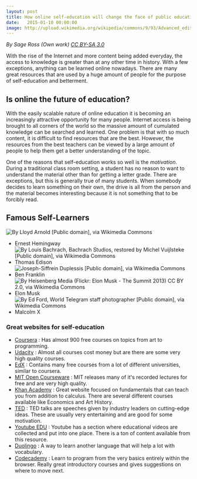 ```yaml
---
layout: post
title: How online self-education will change the face of public education, for the better.
date:   2015-01-10 00:00:00
image: http://upload.wikimedia.org/wikipedia/commons/9/93/Advanced_editing_workshop_at_Wikipedia_in_Higher_Education_Summit%2C_2011-07-09.jpg
---
```

*By Sage Ross (Own work) [CC BY-SA 3.0](http://creativecommons.org/licenses/by-sa/3.0)*

With the rise of the Internet and more content being added everyday, the access to knowledge
is greater than at any other time in history. With a few exceptions, anything can be learned
online nowadays. There are many great resources that are used by a huge amount of people for the
purpose of self-education and betterment. 

## Is online the future of education?

With the easily scalable nature of online education it is becoming an increasingly attractive 
opportunity for many people. Internet access is being brought to all corners of the world so the
massive amount of cumulated knowledge can be searched and learned. One problem is that with so much
content, it is difficult to find resources that are the best. However, the resources from the best
teachers can be viewed by a large amount of people to help them get a better understanding of the topic.

One of the reasons that self-education works so well is the *motivation*. During a traditional class room
setting, a student has no reason to want to understand the material other than for getting a letter grade. There
are exceptions, but this is generally true of many students. When somebody decides to learn something on their own,
the drive is all from the person and the material becomes interesting because it is not something that to be forcibly read.

## Famous Self-Learners

![By Lloyd Arnold [Public domain], via Wikimedia Commons](http://upload.wikimedia.org/wikipedia/commons/2/28/ErnestHemingway.jpg)
- Ernest Hemingway
![By Louis Bachrach, Bachrach Studios, restored by Michel Vuijlsteke [Public domain], via Wikimedia Commons](http://upload.wikimedia.org/wikipedia/commons/9/9d/Thomas_Edison2.jpg)
- Thomas Edison
![Joseph-Siffrein Duplessis [Public domain], via Wikimedia Commons](http://upload.wikimedia.org/wikipedia/commons/c/cc/BenFranklinDuplessis.jpg)
- Ben Franklin
![By Heisenberg Media (Flickr: Elon Musk - The Summit 2013) [CC BY 2.0](http://creativecommons.org/licenses/by/2.0), via Wikimedia Commons](http://upload.wikimedia.org/wikipedia/commons/0/04/Elon_Musk_-_The_Summit_2013.jpg)
- Elon Musk
![By Ed Ford, World Telegram staff photographer [Public domain], via Wikimedia Commons](http://upload.wikimedia.org/wikipedia/commons/c/cb/Malcolm_X_NYWTS_2a.jpg)
- Malcolm X

### Great websites for self-education

- [Coursera](https://www.coursera.org/) : Has almost 900 free courses on topics from art to programming.
- [Udacity](http://www.udacity.com/) : Almost all courses cost money but are there are some very high quality courses.
- [EdX](https://www.edx.org/) : Contains many free courses from a lot of different universities, similar to coursera.
- [MIT Open Courseware](http://ocw.mit.edu/index.htm) : MIT releases many of it's recorded lectures for free and are very high quality.
- [Khan Academy](http://www.khanacademy.org/) : Great website focused on fundamentals that can teach you from addition to calculus. There are several different courses available like Economics and Art History.
- [TED](http://www.ted.com/) : TED talks are speeches given by industry leaders on cutting-edge ideas. These are usually very entertaining and are good for some motivation.
- [Youtube EDU](http://www.youtube.com/education) : Youtube has a section where educational videos are collected and put into one place. There is a ton of content available from this resource.
- [Duolingo](http://duolingo.com/) : A way to learn another language that will help a lot with vocabulary.
- [Codecademy](http://www.codecademy.com/) : Learn to program from the very basics entirely within the browser. Really great introductory courses and gives suggestions on where to move next.


